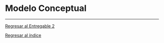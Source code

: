 # Modelo Conceptual






---

[Regresar al Entregable 2](../entregable2.md)

[Regresar al índice](../../README.md)